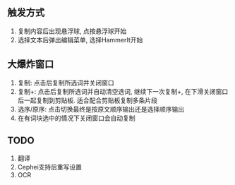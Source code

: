 ## 触发方式
1. 复制内容后出现悬浮球, 点按悬浮球开始
2. 选择文本后弹出编辑菜单, 选择HammerIt开始

## 大爆炸窗口
1. 复制: 点击后复制所选词并关闭窗口
2. 复制+: 点击后复制所选词并自动清空选词, 继续下一次复制+, 在下滑关闭窗口后一起复制到剪贴板. 适合配合剪贴板复制多条片段
3. 选序/原序: 点击切换最终是按原文顺序输出还是选择顺序输出
4. 在有词块选中的情况下关闭窗口会自动复制

## TODO
1. 翻译
2. Cephei支持后重写设置
3. OCR
